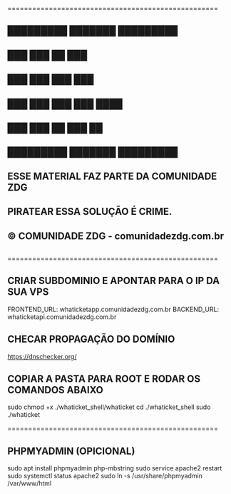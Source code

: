 
===================================================
##                                              ##
##   █████████      ███████         █████████   ##
##         ███      ███    ██       ███         ##
##       ███        ███    ███      ███         ##
##     ███          ███    ███      ███  ████   ##
##   ███            ███    ██       ███    ██   ##
##   █████████      ███████         █████████   ##
##                                              ##
##  ESSE MATERIAL FAZ PARTE DA COMUNIDADE ZDG   ##
##                                              ##
##        PIRATEAR ESSA SOLUÇÃO É CRIME.        ##
##                                              ##
##    © COMUNIDADE ZDG - comunidadezdg.com.br   ##
##                                              ##
===================================================

## CRIAR SUBDOMINIO E APONTAR PARA O IP DA SUA VPS ##

FRONTEND_URL: whaticketapp.comunidadezdg.com.br
BACKEND_URL:  whaticketapi.comunidadezdg.com.br

## CHECAR PROPAGAÇÃO DO DOMÍNIO ##

https://dnschecker.org/

## COPIAR A PASTA PARA ROOT E RODAR OS COMANDOS ABAIXO ##

sudo chmod +x ./whaticket_shell/whaticket
cd ./whaticket_shell
sudo ./whaticket

===================================================

## PHPMYADMIN (OPICIONAL)

sudo apt install phpmyadmin php-mbstring
sudo service apache2 restart
sudo systemctl status apache2
sudo ln -s /usr/share/phpmyadmin /var/www/html
